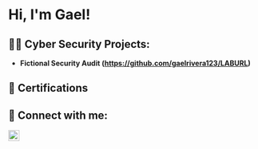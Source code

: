 <h1>Hi, I'm Gael!</h1>

<h2>👨‍💻 Cyber Security Projects:</h2>

- <b>Fictional Security Audit (https://github.com/gaelrivera123/LABURL)</b>

<h2>📝 Certifications </h2>


<h2> 🤳 Connect with me:</h2>

[<img align="left" alt="JoshMadakor | LinkedIn" width="22px" src="https://cdn.jsdelivr.net/npm/simple-icons@v3/icons/linkedin.svg" />][linkedin]

[linkedin]: https://linkedin.com/in/joshmadakor
